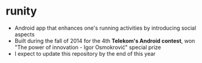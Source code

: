 # runity
- Android app that enhances one's running activities by introducing social aspects
- Built during the fall of 2014 for the 4th **Telekom's Android contest**, won "The power of innovation - Igor Osmokrović" special prize
- I expect to update this repository by the end of this year

